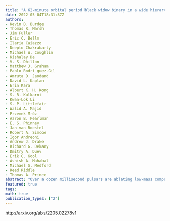 ```yaml
---
title: "A 62-minute orbital period black widow binary in a wide hierarchical   triple"
date: 2022-05-04T18:31:37Z
authors:
- Kevin B. Burdge
- Thomas R. Marsh
- Jim Fuller
- Eric C. Bellm
- Ilaria Caiazzo
- Deepto Chakrabarty
- Michael W. Coughlin
- Kishalay De
- V. S. Dhillon
- Matthew J. Graham
- Pablo Rodrí guez-Gil
- Amruta D. Jaodand
- David L. Kaplan
- Erin Kara
- Albert K. H. Kong
- S. R. Kulkarni
- Kwan-Lok Li
- S. P. Littlefair
- Walid A. Majid
- Przemek Mróz
- Aaron B. Pearlman
- E. S. Phinney
- Jan van Roestel
- Robert A. Simcoe
- Igor Andreoni
- Andrew J. Drake
- Richard G. Dekany
- Dmitry A. Duev
- Erik C. Kool
- Ashish A. Mahabal
- Michael S. Medford
- Reed Riddle
- Thomas A. Prince
abstract: "Over a dozen millisecond pulsars are ablating low-mass companions in close binary systems. In the original  arcsecblack widow arcsec, the 8-hour orbital period eclipsing pulsar PSR J1959+2048 (PSR B1957+20), high energy emission originating from the pulsar is irradiating and may eventually destroy a low-mass companion. These systems are not only physical laboratories that reveal the dramatic result of exposing a close companion star to the relativistic energy output of a pulsar, but are also believed to harbour some of the most massive neutron stars, allowing for robust tests of the neutron star equation of state. Here, we report observations of ZTF J1406+1222, a wide hierarchical triple hosting a 62-minute orbital period black widow candidate whose optical flux varies by a factor of more than 10. ZTF J1406+1222 pushes the boundaries of evolutionary models, falling below the 80 minute minimum orbital period of hydrogen-rich systems. The wide tertiary companion is a rare low metallicity cool subdwarf star, and the system has a Galactic halo orbit consistent with passing near the Galactic center, making it a probe of formation channels, neutron star kick physics, and binary evolution."
featured: true
tags:
math: true
publication_types: ["2"]
---
```

http://arxiv.org/abs/2205.02278v1